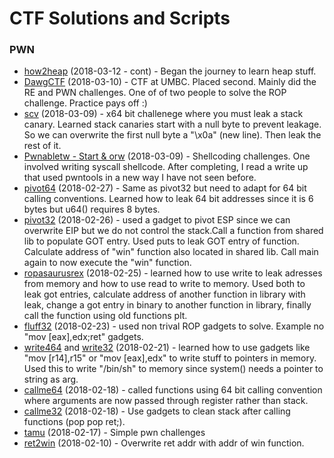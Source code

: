# CTF Solutions and Scripts


### PWN

- [how2heap](how2heap) (2018-03-12 - cont) - Began the journey to learn heap stuff.
- [DawgCTF](dawgctf) (2018-03-10) - CTF at UMBC. Placed second. Mainly did the RE and PWN challenges. One of of two people to solve the ROP challenge. Practice pays off :)
- [scv](train/scv) (2018-03-09) - x64 bit challenege where you must leak a stack canary. Learned stack canaries start with a null byte to prevent leakage. So we can overwrite the first null byte a "\x0a" (new line). Then leak the rest of it.
- [Pwnabletw - Start & orw](pwnabletw) (2018-03-09) - Shellcoding challenges. One involved writing syscall shellcode. After completing, I read a write up that used pwntools in a new way I have not seen before.
- [pivot64](rop-emporium/pivot64/) (2018-02-27) - Same as pivot32 but need to adapt for 64 bit calling conventions. Learned how to leak 64 bit addresses since it is 6 bytes but u64() requires 8 bytes. 
- [pivot32](rop-emporium/pivot32/) (2018-02-26) - used a gadget to pivot ESP since we can overwrite EIP but we do not control the stack.Call a function from shared lib to populate GOT entry. Used puts to leak GOT entry of function. Calculate address of "win" function also located in shared lib. Call main again to now execute the "win" function.  
- [ropasaurusrex](train/ropasaurusrex/) (2018-02-25) - learned how to use write to leak adresses from memory and how to use read to write to memory. Used both to leak got entries, calculate address of another function in library with leak, change a got entry in binary to another function in library, finally call the function using old functions plt.
- [fluff32](rop-emporium/fluff32/) (2018-02-23) - used non trival ROP gadgets to solve. Example no "mov [eax],edx;ret" gadgets. 
- [write464](rop-emporium/write464/) and [write32](rop-emporium/write432) (2018-02-21) - learned how to use gadgets like "mov [r14],r15" or "mov [eax],edx" to write stuff to pointers in memory. Used this to write "/bin/sh" to memory since system() needs a pointer to string as arg.
- [callme64](rop-emporium/callme64/) (2018-02-18) - called functions using 64 bit calling convention where arguments are now passed through register rather than stack.
- [callme32](rop-emporium/callme32/) (2018-02-18) - Use gadgets to clean stack after calling functions (pop pop ret;).
- [tamu](tamu18/) (2018-02-17) - Simple pwn challenges
- [ret2win](rop-emporium/ret2win64/) (2018-02-10) - Overwrite ret addr with addr of win function.


